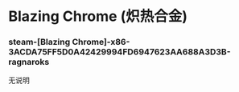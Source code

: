 # Blazing Chrome (炽热合金)

### steam-[Blazing Chrome]-x86-3ACDA75FF5D0A42429994FD6947623AA688A3D3B-ragnaroks
无说明
